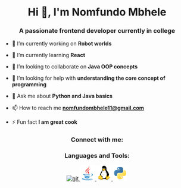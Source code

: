 <h1 align="center">Hi 👋, I'm Nomfundo Mbhele</h1>
<h3 align="center">A passionate frontend developer currently in college</h3>

- 🔭 I’m currently working on **Robot worlds**

- 🌱 I’m currently learning **React**

- 👯 I’m looking to collaborate on **Java OOP concepts**

- 🤝 I’m looking for help with **understanding the core concept of programming**

- 💬 Ask me about **Python and Java basics**

- 📫 How to reach me **nomfundombhele11@gmail.com**

- ⚡ Fun fact **I am great cook**

<h3 align="center">Connect with me:</h3>
<p align="left">
</p>

<h3 align="center">Languages and Tools:</h3>
<p align="center"> <a href="https://git-scm.com/" target="_blank" rel="noreferrer"> <img src="https://www.vectorlogo.zone/logos/git-scm/git-scm-icon.svg" alt="git" width="40" height="40"/> </a> <a href="https://www.java.com" target="_blank" rel="noreferrer"> <img src="https://raw.githubusercontent.com/devicons/devicon/master/icons/java/java-original.svg" alt="java" width="40" height="40"/> </a> <a href="https://www.linux.org/" target="_blank" rel="noreferrer"> <img src="https://raw.githubusercontent.com/devicons/devicon/master/icons/linux/linux-original.svg" alt="linux" width="40" height="40"/> </a> <a href="https://www.python.org" target="_blank" rel="noreferrer"> <img src="https://raw.githubusercontent.com/devicons/devicon/master/icons/python/python-original.svg" alt="python" width="40" height="40"/> </a> </p>

